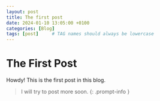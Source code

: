 ```yaml
---
layout: post
title: The first post
date: 2024-01-10 13:05:00 +0100
categories: [Blog]
tags: [post]     # TAG names should always be lowercase
---
```


# The First Post

Howdy! This is the first post in this blog.

> I will try to post more soon.
{: .prompt-info }